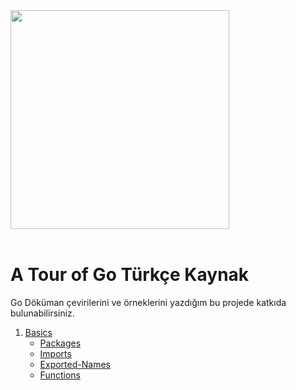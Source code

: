 <img width="350px" src="https://upload.wikimedia.org/wikipedia/commons/thumb/0/05/Go_Logo_Blue.svg/1200px-Go_Logo_Blue.svg.png">

<br />
<br />

# A Tour of Go Türkçe Kaynak

Go Döküman çevirilerini ve örneklerini yazdığım bu projede katkıda bulunabilirsiniz.

1. [Basics]()
   - [Packages](https://github.com/yigittopm/A-Tour-of-Go/tree/master/Basics/01-packages/) 
   - [Imports](https://github.com/yigittopm/A-Tour-of-Go/tree/master/Basics/02-imports/)
   - [Exported-Names](https://github.com/yigittopm/A-Tour-of-Go/tree/master/Basics/03-exported-names/)
   -  [Functions](https://github.com/yigittopm/A-Tour-of-Go/tree/master/Basics/04-functions/)